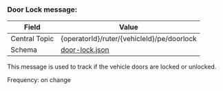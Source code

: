 ### Door Lock message:
| Field         | Value                                           |
|---------------|-------------------------------------------------|
| Central Topic | {operatorId}/ruter/{vehicleId}/pe/doorlock      |
| Schema        | [ door-lock.json ](json-schemas/door-lock.json) |

This message is used to track if the vehicle doors are locked or unlocked.

Frequency: on change